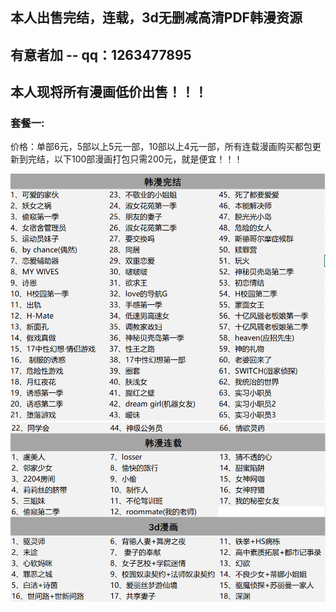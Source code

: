 ## 本人出售完结，连载，3d无删减高清PDF韩漫资源 ##
## 有意者加 -- qq：**1263477895** ##
## 本人现将所有漫画低价出售！！！ ##
### 套餐一: ###
价格：单部6元，5部以上5元一部，10部以上4元一部，所有连载漫画购买都包更新到完结，以下100部漫画打包只需200元，就是便宜！！！

![套餐1](imgs/ml1.jpg)
![套餐1](imgs/ml2.jpg)
